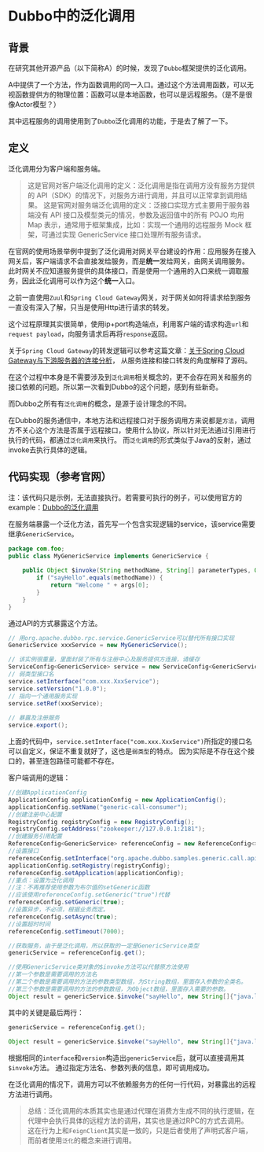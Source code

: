 # Dubbo中的泛化调用

## 背景

在研究其他开源产品（以下简称A）的时候，发现了`Dubbo`框架提供的泛化调用。

A中提供了一个方法，作为函数调用的同一入口。通过这个方法调用函数，可以无视函数提供方的物理位置：函数可以是本地函数，也可以是远程服务。（是不是很像Actor模型？）

其中远程服务的调用使用到了`Dubbo`泛化调用的功能，于是去了解了一下。

## 定义

泛化调用分为客户端和服务端。

> 这是官网对客户端泛化调用的定义：泛化调用是指在调用方没有服务方提供的 API（SDK）的情况下，对服务方进行调用，并且可以正常拿到调用结果。
> 这是官网对服务端泛化调用的定义：泛接口实现方式主要用于服务器端没有 API 接口及模型类元的情况，参数及返回值中的所有 POJO 均用 Map 表示，通常用于框架集成，比如：实现一个通用的远程服务 Mock 框架，可通过实现 GenericService 接口处理所有服务请求。

在官网的使用场景举例中提到了泛化调用对网关平台建设的作用：应用服务在接入网关后，客户端请求不会直接发给服务，而是**统一**发给网关，由网关调用服务。
此时网关不应知道服务提供的具体接口，而是使用一个通用的入口来统一调取服务，因此泛化调用可以作为这个**统一**入口。

之前一直使用`Zuul`和`Spring Cloud Gateway`网关，对于网关如何将请求给到服务一直没有深入了解，只当是使用Http进行请求的转发。

这个过程原理其实很简单，使用ip+port构造端点，利用客户端的请求构造`url`和`request payload`，向服务请求后再将`response`返回。

关于`Spring Cloud Gateway`的转发逻辑可以参考这篇文章：<a href="https://zhuanlan.zhihu.com/p/386866930">关于Spring Cloud Gateway与下游服务器的连接分析</a>，
从服务连接和接口转发的角度解释了源码。

在这个过程中本身是不需要涉及到`泛化调用`相关概念的，更不会存在网关和服务的接口依赖的问题。所以第一次看到Dubbo的这个问题，感到有些新奇。

而Dubbo之所有有`泛化调用`的概念，是源于设计理念的不同。

在Dubbo的服务通信中，本地方法和远程接口对于服务调用方来说都是`方法`，调用方不关心这个方法是否属于远程接口，使用什么协议，所以针对无法通过引用进行执行的代码，都通过`泛化调用`来执行。
而`泛化调用`的形式类似于Java的反射，通过invoke去执行具体的逻辑。

## 代码实现（参考官网）

注：该代码只是示例，无法直接执行。若需要可执行的例子，可以使用官方的example：<a href="https://github.com/apache/dubbo-samples/tree/master/2-advanced/dubbo-samples-generic">Dubbo的泛化调用</a>

在服务端暴露一个泛化方法，首先写一个包含实现逻辑的service，该service需要继承`GenericService`。

```Java
package com.foo;
public class MyGenericService implements GenericService {
 
    public Object $invoke(String methodName, String[] parameterTypes, Object[] args) throws GenericException {
        if ("sayHello".equals(methodName)) {
            return "Welcome " + args[0];
        }
    }
}
```

通过API的方式暴露这个方法。

```Java
// 用org.apache.dubbo.rpc.service.GenericService可以替代所有接口实现 
GenericService xxxService = new MyGenericService(); 

// 该实例很重量，里面封装了所有与注册中心及服务提供方连接，请缓存 
ServiceConfig<GenericService> service = new ServiceConfig<GenericService>();
// 弱类型接口名 
service.setInterface("com.xxx.XxxService");  
service.setVersion("1.0.0"); 
// 指向一个通用服务实现 
service.setRef(xxxService); 
 
// 暴露及注册服务 
service.export();
```

上面的代码中，`service.setInterface("com.xxx.XxxService")`所指定的接口名可以自定义，保证不重复就好了，这也是`弱类型`的特点。
因为实际是不存在这个接口的，甚至连包路径可能都不存在。

客户端调用的逻辑：

```Java
//创建ApplicationConfig
ApplicationConfig applicationConfig = new ApplicationConfig();
applicationConfig.setName("generic-call-consumer");
//创建注册中心配置
RegistryConfig registryConfig = new RegistryConfig();
registryConfig.setAddress("zookeeper://127.0.0.1:2181");
//创建服务引用配置
ReferenceConfig<GenericService> referenceConfig = new ReferenceConfig<>();
//设置接口
referenceConfig.setInterface("org.apache.dubbo.samples.generic.call.api.HelloService");
applicationConfig.setRegistry(registryConfig);
referenceConfig.setApplication(applicationConfig);
//重点：设置为泛化调用
//注：不再推荐使用参数为布尔值的setGeneric函数
//应该使用referenceConfig.setGeneric("true")代替
referenceConfig.setGeneric(true);
//设置异步，不必须，根据业务而定。
referenceConfig.setAsync(true);
//设置超时时间
referenceConfig.setTimeout(7000);

//获取服务，由于是泛化调用，所以获取的一定是GenericService类型
genericService = referenceConfig.get();

//使用GenericService类对象的$invoke方法可以代替原方法使用
//第一个参数是需要调用的方法名
//第二个参数是需要调用的方法的参数类型数组，为String数组，里面存入参数的全类名。
//第三个参数是需要调用的方法的参数数组，为Object数组，里面存入需要的参数。
Object result = genericService.$invoke("sayHello", new String[]{"java.lang.String"}, new Object[]{"world"});
```

其中的关键是最后两行：

```Java
genericService = referenceConfig.get();
        
Object result = genericService.$invoke("sayHello", new String[]{"java.lang.String"}, new Object[]{"world"});
```

根据相同的`interface`和`version`构造出`genericService`后，就可以直接调用其`$invoke`方法。
通过指定方法名、参数列表的信息，即可调用成功。

在泛化调用的情况下，调用方可以不依赖服务方的任何一行代码，对暴露出的远程方法进行调用。

> 总结：泛化调用的本质其实也是通过代理在消费方生成不同的执行逻辑，在代理中会执行具体的远程方法的调用，其实也是通过RPC的方式去调用。
> 这在行为上和`FeignClient`其实是一致的，只是后者使用了声明式客户端，而前者使用`泛化`的概念来进行调用。